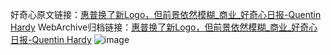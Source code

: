 好奇心原文链接：[惠普换了新Logo，但前景依然模糊_商业_好奇心日报-Quentin Hardy](https://www.qdaily.com/articles/10456.html)
WebArchive归档链接：[惠普换了新Logo，但前景依然模糊_商业_好奇心日报-Quentin Hardy](http://web.archive.org/web/20190623160341/https://www.qdaily.com/articles/10456.html)
![image](http://ww3.sinaimg.cn/large/007d5XDply1g3vyts3bd9j30u037tb29)